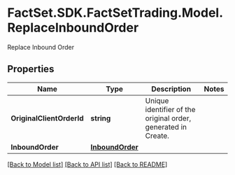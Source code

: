 # FactSet.SDK.FactSetTrading.Model.ReplaceInboundOrder
Replace Inbound Order

## Properties

Name | Type | Description | Notes
------------ | ------------- | ------------- | -------------
**OriginalClientOrderId** | **string** | Unique identifier of the original order, generated in Create. | 
**InboundOrder** | [**InboundOrder**](InboundOrder.md) |  | 

[[Back to Model list]](../README.md#documentation-for-models) [[Back to API list]](../README.md#documentation-for-api-endpoints) [[Back to README]](../README.md)

